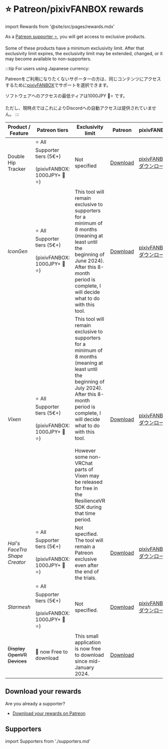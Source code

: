 ﻿# ⭐ Patreon/pixivFANBOX rewards

import Rewards from '@site/src/pages/rewards.mdx'

As a [Patreon supporter ⭐](https://www.patreon.com/vr_hai), you will get access to exclusive products.

Some of these products have a minimum exclusivity limit. After that exclusivity limit expires, the exclusivity limit may be extended, changed, or it may become available to non-supporters.

:::tip
For users using Japanese currency:

Patreonをご利用になりたくないサポーターの方は、同じコンテンツにアクセスするために[pixivFANBOX](https://hai-vr.fanbox.cc/)でサポートを選択できます。

ソフトウェアへのアクセスの最低ティアは1000JPY 🌙⭐ です。

ただし、現時点ではこれによりDiscordへの自動アクセスは提供されていません。
:::

| Product / Feature             | Patreon tiers                                                    | Exclusivity limit                                                                                                                                                                                                                                                                                                                      | Patreon                                                             | pixivFANBOX                                                      |
|-------------------------------|------------------------------------------------------------------|----------------------------------------------------------------------------------------------------------------------------------------------------------------------------------------------------------------------------------------------------------------------------------------------------------------------------------------|---------------------------------------------------------------------|------------------------------------------------------------------|
| Double Hip Tracker            | ⭐ All Supporter tiers (5€+)<br/><br/>(pixivFANBOX: 1000JPY+ 🌙⭐) | Not specified                                                                                                                                                                                                                                                                                                                          | [Download](https://www.patreon.com/posts/doublehiptracker-85985442) | [pixivFANBOX<br/>ダウンロード](https://hai-vr.fanbox.cc/posts/6719214) |
| *IconGen*                     | ⭐ All Supporter tiers (5€+)<br/><br/>(pixivFANBOX: 1000JPY+ 🌙⭐) | This tool will remain exclusive to supporters for a minimum of 8 months (meaning at least until the beginning of June 2024). After this 8-month period is complete, I will decide what to do with this tool.                                                                                                                           | [Download](https://www.patreon.com/posts/access-to-tool-89653332)   | [pixivFANBOX<br/>ダウンロード](https://hai-vr.fanbox.cc/posts/6719214) |
| *Vixen*                       | ⭐ All Supporter tiers (5€+)<br/><br/>(pixivFANBOX: 1000JPY+ 🌙⭐) | This tool will remain exclusive to supporters for a minimum of 8 months (meaning at least until the beginning of July 2024). After this 8-month period is complete, I will decide what to do with this tool.<br/><br/>However some non-VRChat parts of Vixen may be released for free in the ResilienceVR SDK during that time period. | [Download](https://www.patreon.com/posts/91359532)                  | [pixivFANBOX<br/>ダウンロード](https://hai-vr.fanbox.cc/posts/6719214) |
| *Haï's FaceTra Shape Creator* | ⭐ All Supporter tiers (5€+)<br/><br/>(pixivFANBOX: 1000JPY+ 🌙⭐) | Not specified. The tool will remain a Patreon exclusive even after the end of the trials.                                                                                                                                                                                                                                              | [Download](https://www.patreon.com/posts/92430350)                  | [pixivFANBOX<br/>ダウンロード](https://hai-vr.fanbox.cc/posts/6719214) |
| *Starmesh*                    | ⭐ All Supporter tiers (5€+)<br/><br/>(pixivFANBOX: 1000JPY+ 🌙⭐) | Not specified.                                                                                                                                                                                                                                                                                                                         | [Download](https://www.patreon.com/posts/92430350)                  | [pixivFANBOX<br/>ダウンロード](https://hai-vr.fanbox.cc/posts/6719214) |
| <s>Display OpenVR Devices</s> | 🌊 now Free to download                                          | This small application is now free to download since mid-January 2024.                                                                                                                                                                                                                                                                 | [Download](https://www.patreon.com/posts/display-openvr-0-88054426) |                                                                  |

<Rewards />

## Download your rewards

Are you already a supporter?

- [Download your rewards on Patreon](https://www.patreon.com/vr_hai)

## Supporters

import Supporters from './supporters.md'

<Supporters />
